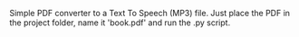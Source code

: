 Simple PDF converter to a Text To Speech (MP3) file.
Just place the PDF in the project folder, name it 'book.pdf' and run the .py script.
